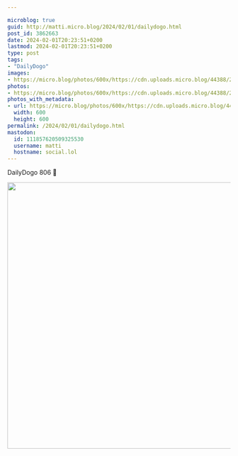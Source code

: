 ```yaml
---

microblog: true
guid: http://matti.micro.blog/2024/02/01/dailydogo.html
post_id: 3862663
date: 2024-02-01T20:23:51+0200
lastmod: 2024-02-01T20:23:51+0200
type: post
tags:
- "DailyDogo"
images:
- https://micro.blog/photos/600x/https://cdn.uploads.micro.blog/44388/2024/b3924b39dd594c2f94f997a012defd4d.jpg
photos:
- https://micro.blog/photos/600x/https://cdn.uploads.micro.blog/44388/2024/b3924b39dd594c2f94f997a012defd4d.jpg
photos_with_metadata:
- url: https://micro.blog/photos/600x/https://cdn.uploads.micro.blog/44388/2024/b3924b39dd594c2f94f997a012defd4d.jpg
  width: 600
  height: 600
permalink: /2024/02/01/dailydogo.html
mastodon:
  id: 111857620509325530
  username: matti
  hostname: social.lol
---
```

DailyDogo 806 🐶

<img src="/media/uploads/2024/b3924b39dd594c2f94f997a012defd4d.jpg" width="600" height="600" alt="" />

